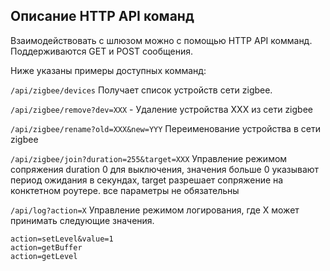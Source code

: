 ## Описание HTTP API команд

Взаимодействовать с шлюзом можно с помощью HTTP API комманд. Поддерживаются GET и POST сообщения. 

Ниже указаны примеры доступных комманд:

```/api/zigbee/devices```
Получает список устройств сети zigbee.

```/api/zigbee/remove?dev=XXX``` - Удаление устройства XXX из  сети zigbee

```/api/zigbee/rename?old=XXX&new=YYY```  Переименование  устройства в сети zigbee

```/api/zigbee/join?duration=255&target=XXX```   Управление режимом сопряжения duration 0 для выключения, значения больше 0 указывают период ожидания в секундах,  target разрешает сопряжение на конктетном роутере.  все параметры не обязательны


```/api/log?action=X``` Управление режимом логирования, где X  может принимать следующие значения.
```
action=setLevel&value=1  
action=getBuffer
action=getLevel
````
